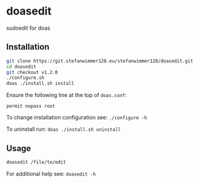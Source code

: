 # doasedit

sudoedit for doas

## Installation

```sh
git clone https://git.stefanwimmer128.eu/stefanwimmer128/doasedit.git
cd doasedit
git checkout v1.2.0
./configure.sh
doas ./install.sh install
```

Ensure the following line at the top of `doas.conf`:

```
permit nopass root
```

To change installation configuration see: `./configure -h`

To uninstall run: `doas ./install.sh uninstall`

## Usage

```sh
doasedit /file/to/edit
```

For additional help see: `doasedit -h`
